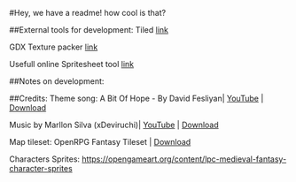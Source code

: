 #Hey, we have a readme! how cool is that?

##External tools for development:
Tiled [link](https://www.mapeditor.org/)

GDX Texture packer [link](https://github.com/crashinvaders/gdx-texture-packer-gui)

Usefull online Spritesheet tool [link](https://www.leshylabs.com/apps/sstool/)

##Notes on development:

##Credits:
Theme song: A Bit Of Hope - By David Fesliyan|
[YouTube](https://www.youtube.com/watch?v=Ju1D6nFWxfM) |
[Download](https://www.fesliyanstudios.com/royalty-free-music/download/a-bit-of-hope/565)

Music by Marllon Silva (xDeviruchi)|
[YouTube](https://youtu.be/5bn3Jmvep1k) |
[Download](https://xdeviruchi.itch.io/8-bit-fantasy-adventure-music-pack/download/eyJleHBpcmVzIjoxNjU0NjU2NDg3LCJpZCI6OTc1Mzg1fQ%3d%3d.e0dJdMAqun50unGeVEFLNo%2fLoX4%3d)

Map tileset: OpenRPG Fantasy Tileset |
[Download](https://finalbossblues.itch.io/openrtp-tiles)

Characters Sprites:
https://opengameart.org/content/lpc-medieval-fantasy-character-sprites